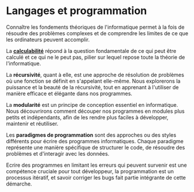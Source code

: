 # Langages et programmation

Connaître les fondements théoriques de l'informatique permet à la fois de résoudre des problèmes complexes et de comprendre les limites de ce que les ordinateurs peuvent accomplir.

La [**calculabilité**](1-calculabilite-programme-en-tant-que-donnee-probleme-arret.md) répond à la question fondamentale de ce qui peut être calculé et ce qui ne le peut pas, pilier sur lequel repose toute la théorie de l'informatique. 

La **récursivité**, quant à elle, est une approche de résolution de problèmes où une fonction se définit en s'appelant elle-même. Nous explorerons la puissance et la beauté de la récursivité, tout en apprenant à l'utiliser de manière efficace et élégante dans nos programmes.

La **modularité** est un principe de conception essentiel en informatique. Nous découvrirons comment découper nos programmes en modules plus petits et indépendants, afin de les rendre plus faciles à développer, maintenir et réutiliser. 

Les **paradigmes de programmation** sont des approches ou des styles différents pour écrire des programmes informatiques. Chaque paradigme représente une manière spécifique de structurer le code, de résoudre des problèmes et d'interagir avec les données.

Ecrire des programmes en limitant les erreurs qui peuvent survenir est une compétence cruciale pour tout développeur, la programmation est un processus itératif, et savoir corriger les bugs fait partie intégrante de cette démarche.
